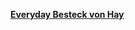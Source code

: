 [**Everyday Besteck von Hay**](https://www.connox.de/kategorien/kochen/tafelbesteck/hay-everyday-besteck.html?itm=148456)